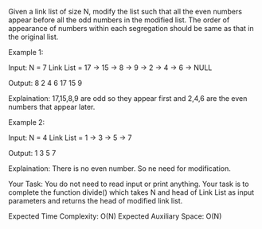 Given a link list of size N, modify the list such that all the even numbers appear before all the odd numbers in the modified list. The order of appearance of numbers within each segregation should be same as that in the original list.


Example 1:

Input: 
N = 7
Link List = 
17 -> 15 -> 8 -> 9 -> 2 -> 4 -> 6 -> NULL

Output: 8 2 4 6 17 15 9

Explaination: 17,15,8,9 are odd so they appear 
first and 2,4,6 are the even numbers that appear later.

Example 2:

Input:
N = 4
Link List = 1 -> 3 -> 5 -> 7

Output: 1 3 5 7

Explaination: There is no even number. 
So ne need for modification.

Your Task:
You do not need to read input or print anything. Your task is to complete the function divide() which takes N and head of Link List as input parameters and returns the head of modified link list.


Expected Time Complexity: O(N)
Expected Auxiliary Space: O(N)
